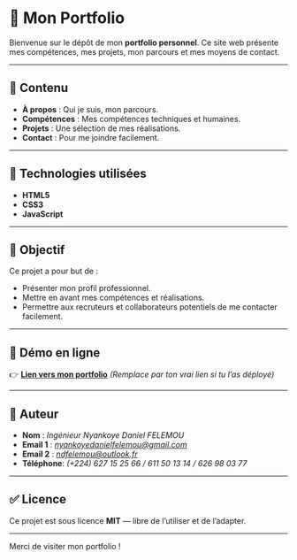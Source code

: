 # 🎨 Mon Portfolio

Bienvenue sur le dépôt de mon **portfolio personnel**.
Ce site web présente mes compétences, mes projets, mon parcours et mes moyens de contact.

---

## 📂 Contenu

- **À propos** : Qui je suis, mon parcours.
- **Compétences** : Mes compétences techniques et humaines.
- **Projets** : Une sélection de mes réalisations.
- **Contact** : Pour me joindre facilement.

---

## 🚀 Technologies utilisées

- **HTML5**
- **CSS3**
- **JavaScript**

---

## 📌 Objectif

Ce projet a pour but de :

- Présenter mon profil professionnel.
- Mettre en avant mes compétences et réalisations.
- Permettre aux recruteurs et collaborateurs potentiels de me contacter facilement.

---

## 🔗 Démo en ligne

👉 **[Lien vers mon portfolio](https://ndfelemou.github.io/felemou-portfolio_v1/)**
_(Remplace par ton vrai lien si tu l’as déployé)_

---

## 📝 Auteur

- **Nom** : _Ingénieur Nyankoye Daniel FELEMOU_
- **Email 1** : *nyankoyedanielfelemou@gmail.com*
- **Email 2** : *ndfelemou@outlook.fr*
- **Téléphone**: _(+224) 627 15 25 66 / 611 50 13 14 / 626 98 03 77_
<!-- - **LinkedIn** : _[Ton LinkedIn](https://linkedin.com/in/nyankoyedanielfelemou)_ -->

---

## ✅ Licence

Ce projet est sous licence **MIT** — libre de l’utiliser et de l’adapter.

---

Merci de visiter mon portfolio !
